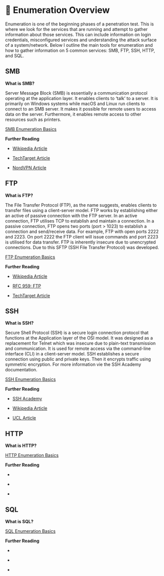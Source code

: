 # 👀 Enumeration Overview
  Enumeration is one of the beginning phases of a penetration test. This is where we look for the services that are running and attempt to gather information about those services.
  This can include information on login credentials, misconfigured services and understanding the attack surface of a system/network. Below I outline the main tools for enumeration and how to gather information on 5 common services: SMB, FTP, SSH, HTTP, and SQL.
  

## SMB
**What is SMB?**
<p>Server Message Block (SMB) is essentially a communication protocol operating at the application layer. It enables clients to ‘talk’ to a server. It is primarily on Windows systems while macOS and Linux run clients to connect to an SMB server. It makes it possible for remote users to access data on the server. Furthermore, it enables remote access to other resources such as printers.</p>

[SMB Enumeration Basics](https://github.com/jmeliendrez/ejptv2/blob/main/Enumeration/Basics/SMB%20Enumeration%20Basic.md)

**Further Reading**

- [Wikipedia Article](https://en.wikipedia.org/wiki/Server_Message_Block)

- [TechTarget Article](https://www.techtarget.com/searchnetworking/definition/Server-Message-Block-Protocol)

- [NordVPN Article](https://nordvpn.com/blog/what-is-smb/)

## FTP
**What is FTP?**
<p>The File Transfer Protocol (FTP), as the name suggests, enables clients to transfer files using a client-server model. FTP works by establishing either an active of passive connection with the FTP server. In an active connection, FTP utilises TCP to establish and maintain a connection. In a passive connection, FTP opens two ports (port > 1023) to establish a connection and send/receive data. For example, FTP with open ports 2222 and 2223. On port 2222 the FTP client will issue commands and port 2223 is utilised for data transfer. FTP is inherently insecure due to unencrypted connections. Due to this SFTP (SSH File Transfer Protocol) was developed.</p>

[FTP Enumeration Basics](https://github.com/jmeliendrez/ejptv2/blob/main/Enumeration/Basics/FTP%20Enumeration%20Basics.md)

**Further Reading**

- [Wikipedia Article](https://en.wikipedia.org/wiki/File_Transfer_Protocol)

- [RFC 959: FTP](https://datatracker.ietf.org/doc/html/rfc959)

- [TechTarget Article](https://www.techtarget.com/searchnetworking/definition/File-Transfer-Protocol-FTP)

## SSH
**What is SSH?**
<p>Secure Shell Protocol (SSH) is a secure login connection protocol that functions at the Application layer of the OSI model. It was designed as a replacement for Telnet which was insecure due to plain-text transmission and communication. It is used for remote access via the command-line interface (CLI) in a client-server model. SSH establishes a secure connection using public and private keys. Then it encrypts traffic using symmetric encryption. For more information vie the SSH Academy documentation.</p>

[SSH Enumeration Basics](https://github.com/jmeliendrez/ejptv2/blob/main/Enumeration/Basics/SSH%20Enumeration%20Basics.md)

**Further Reading**

- [SSH Academy](https://www.ssh.com/academy/ssh/protocol)

- [Wikipedia Article](https://en.wikipedia.org/wiki/Secure_Shell)

- [UCL Article](https://www.ucl.ac.uk/isd/what-ssh-and-how-do-i-use-it)

## HTTP
**What is HTTP?**
<p></p>

[HTTP Enumeration Basics](https://github.com/jmeliendrez/ejptv2/blob/main/Enumeration/Basics/HTTP%20Enumeration%20Basics.md)

**Further Reading**

- []()

- []()

- []()

## SQL
**What is SQL?**
<p></p>

[SQL Enumeration Basics](https://github.com/jmeliendrez/ejptv2/blob/main/Enumeration/Basics/SQL%20Enumeration%20Basics.md)

**Further Reading**

- []()

- []()

- []()
